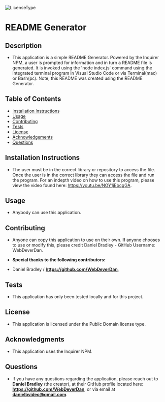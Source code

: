 

  ![LicenseType](https://img.shields.io/badge/License%3A%20-Public%20Domain-green)
  # README Generator
  
  ## Description
  
  * This application is a simple README Generator. Powered by the Inquirer NPM, a user is prompted for information and in turn a README file is generated. It is invoked using the 'node index.js' command using the integrated terminal program in Visual Studio Code or via Terminal(mac) or Bash(pc). Note, this README was created using the README Generator. 
  
  ## Table of Contents
  
  * [Installation Instructions](#Installation-Instructions)
  * [Usage](#Usage)
  * [Contributing](#Contributing)
  * [Tests](#Tests)
  * [License](#License)
  * [Acknowledgements](#Acknowledgements)
  * [Questions](#Questions)
  
  ## Installation Instructions
  
  * The user must be in the correct library or repository to access the file. Once the user is in the correct library they can access the file and run the program. For an indepth video on how to use this program, please view the video found here: https://youtu.be/NOY1jEbcgGA.
  
  ## Usage
  
  * Anybody can use this application.
  
  ## Contributing
  
  * Anyone can copy this application to use on their own. If anyone chooses to use or modify this, please credit Daniel Bradley - GitHub Username: WebDeverDan.
  
  * **Special thanks to the following contributors:** 
  * Daniel Bradley / **https://github.com/WebDeverDan**,
  
  ## Tests
  
  * This application has only been tested locally and for this project.
  
  ## License
  
  * This application is licensed under the Public Domain license type.
  
  ## Acknowledgments
  
  * This application uses the Inquirer NPM.
  
  ## Questions
  * If you have any questions regarding the application, please reach out to **Daniel Bradley** (the creator), at their GitHub profile located here: **https://github.com/WebDeverDan**, or via email at **danielbvideo@gmail.com**.
